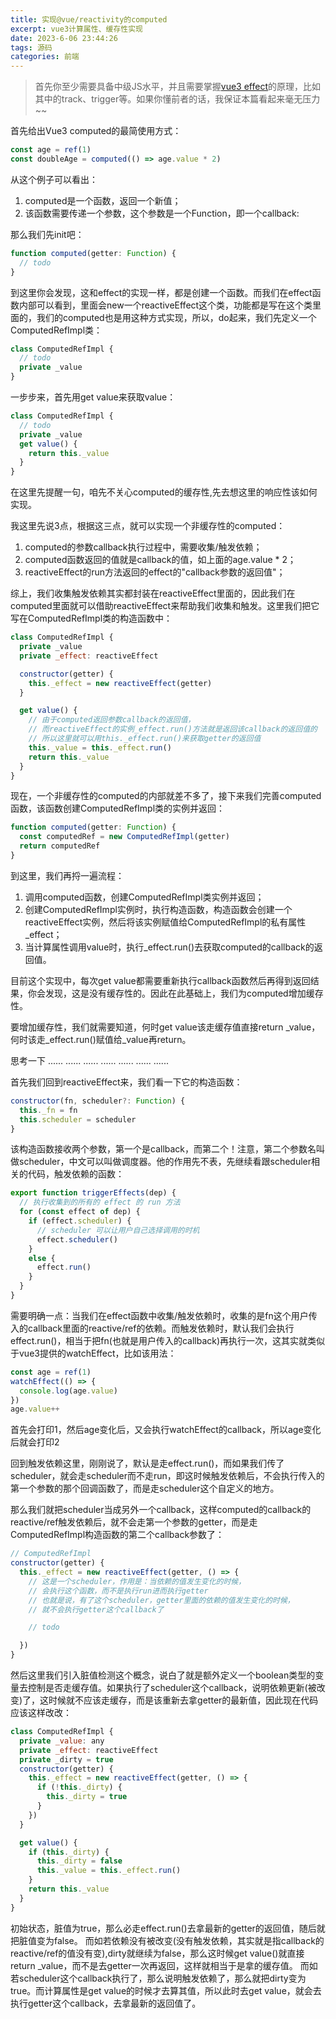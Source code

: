 ```yaml
---
title: 实现@vue/reactivity的computed
excerpt: vue3计算属性、缓存性实现
date: 2023-6-06 23:44:26
tags: 源码
categories: 前端
---
```


> 首先你至少需要具备中级JS水平，并且需要掌握[vue3 effect](https://co2color.netlify.app/2023/02/22/vue3-reactivity_effect/)的原理，比如其中的track、trigger等。如果你懂前者的话，我保证本篇看起来毫无压力~~


首先给出Vue3 computed的最简使用方式：
``` js
const age = ref(1)
const doubleAge = computed(() => age.value * 2)
```
从这个例子可以看出：
1. computed是一个函数，返回一个新值；
2. 该函数需要传递一个参数，这个参数是一个Function，即一个callback:

那么我们先init吧：
``` js
function computed(getter: Function) {
  // todo
}
```

到这里你会发现，这和effect的实现一样，都是创建一个函数。而我们在effect函数内部可以看到，里面会new一个reactiveEffect这个类，功能都是写在这个类里面的，我们的computed也是用这种方式实现，所以，do起来，我们先定义一个ComputedRefImpl类：
``` js
class ComputedRefImpl {
  // todo
  private _value
}
```
一步步来，首先用get value来获取value：
``` js
class ComputedRefImpl {
  // todo
  private _value
  get value() {
    return this._value
  }
}
```

在这里先提醒一句，咱先不关心computed的缓存性,先去想这里的响应性该如何实现。

我这里先说3点，根据这三点，就可以实现一个非缓存性的computed：
1. computed的参数callback执行过程中，需要收集/触发依赖；
2. computed函数返回的值就是callback的值，如上面的age.value * 2；
3. reactiveEffect的run方法返回的effect的"callback参数的返回值"；

综上，我们收集触发依赖其实都封装在reactiveEffect里面的，因此我们在computed里面就可以借助reactiveEffect来帮助我们收集和触发。这里我们把它写在ComputedRefImpl类的构造函数中：
``` js
class ComputedRefImpl {
  private _value
  private _effect: reactiveEffect

  constructor(getter) {
    this._effect = new reactiveEffect(getter)
  }

  get value() {
    // 由于computed返回参数callback的返回值，
    // 而reactiveEffect的实例_effect.run()方法就是返回该callback的返回值的
    // 所以这里就可以用this._effect.run()来获取getter的返回值
    this._value = this._effect.run()
    return this._value
  }
}
```
现在，一个非缓存性的computed的内部就差不多了，接下来我们完善computed函数，该函数创建ComputedRefImpl类的实例并返回：
``` js
function computed(getter: Function) {
  const computedRef = new ComputedRefImpl(getter)
  return computedRef
}
```
到这里，我们再捋一遍流程：
1. 调用computed函数，创建ComputedRefImpl类实例并返回；
2. 创建ComputedRefImpl实例时，执行构造函数，构造函数会创建一个reactiveEffect实例，然后将该实例赋值给ComputedRefImpl的私有属性_effect；
3. 当计算属性调用value时，执行_effect.run()去获取computed的callback的返回值。

目前这个实现中，每次get value都需要重新执行callback函数然后再得到返回结果，你会发现，这是没有缓存性的。因此在此基础上，我们为computed增加缓存性。

要增加缓存性，我们就需要知道，何时get value该走缓存值直接return _value，何时该走_effect.run()赋值给_value再return。

思考一下
......
......
......
......
......
......
......

首先我们回到reactiveEffect来，我们看一下它的构造函数：
``` js
constructor(fn, scheduler?: Function) {
  this._fn = fn
  this.scheduler = scheduler
}
```
该构造函数接收两个参数，第一个是callback，而第二个！注意，第二个参数名叫做scheduler，中文可以叫做调度器。他的作用先不表，先继续看跟scheduler相关的代码，触发依赖的函数：
``` js
export function triggerEffects(dep) {
  // 执行收集到的所有的 effect 的 run 方法
  for (const effect of dep) {
    if (effect.scheduler) {
      // scheduler 可以让用户自己选择调用的时机
      effect.scheduler()
    }
    else {
      effect.run()
    }
  }
}
```

需要明确一点：当我们在effect函数中收集/触发依赖时，收集的是fn这个用户传入的callback里面的reactive/ref的依赖。而触发依赖时，默认我们会执行effect.run()，相当于把fn(也就是用户传入的callback)再执行一次，这其实就类似于vue3提供的watchEffect，比如该用法：
``` js
const age = ref(1)
watchEffect(() => {
  console.log(age.value)
})
age.value++
```
首先会打印1，然后age变化后，又会执行watchEffect的callback，所以age变化后就会打印2

回到触发依赖这里，刚刚说了，默认是走effect.run()，而如果我们传了scheduler，就会走scheduler而不走run，即这时候触发依赖后，不会执行传入的第一个参数的那个回调函数了，而是走scheduler这个自定义的地方。

那么我们就把scheduler当成另外一个callback，这样computed的callback的reactive/ref触发依赖后，就不会走第一个参数的getter，而是走ComputedRefImpl构造函数的第二个callback参数了：
``` js
// ComputedRefImpl
constructor(getter) {
  this._effect = new reactiveEffect(getter, () => {
    // 这是一个scheduler，作用是：当依赖的值发生变化的时候，
    // 会执行这个函数，而不是执行run进而执行getter
    // 也就是说，有了这个scheduler，getter里面的依赖的值发生变化的时候，
    // 就不会执行getter这个callback了

    // todo

  })
}
```
然后这里我们引入脏值检测这个概念，说白了就是额外定义一个boolean类型的变量去控制是否走缓存值。如果执行了scheduler这个callback，说明依赖更新(被改变)了，这时候就不应该走缓存，而是该重新去拿getter的最新值，因此现在代码应该这样改改：
``` js
class ComputedRefImpl {
  private _value: any
  private _effect: reactiveEffect
  private _dirty = true
  constructor(getter) {
    this._effect = new reactiveEffect(getter, () => {
      if (!this._dirty) {
        this._dirty = true
      }
    })
  }

  get value() {
    if (this._dirty) {
      this._dirty = false
      this._value = this._effect.run()
    }
    return this._value
  }
}
```

初始状态，脏值为true，那么必走effect.run()去拿最新的getter的返回值，随后就把脏值变为false。
而如若依赖没有被改变(没有触发依赖，其实就是指callback的reactive/ref的值没有变),dirty就继续为false，那么这时候get value()就直接return _value，而不是去getter一次再返回，这样就相当于是拿的缓存值。
而如若scheduler这个callback执行了，那么说明触发依赖了，那么就把dirty变为true。而计算属性是get value的时候才去算其值，所以此时去get value，就会去执行getter这个callback，去拿最新的返回值了。









